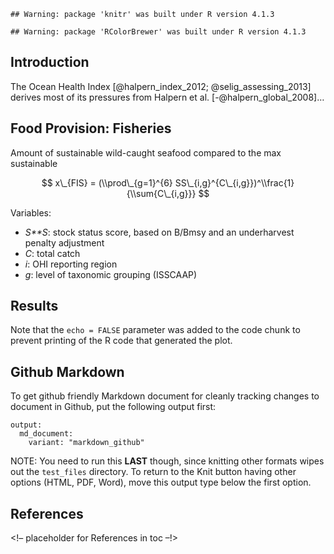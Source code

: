     ## Warning: package 'knitr' was built under R version 4.1.3

    ## Warning: package 'RColorBrewer' was built under R version 4.1.3

## Introduction

The Ocean Health Index \[@halpern_index_2012; @selig_assessing_2013\]
derives most of its pressures from Halpern et al.
\[-@halpern_global_2008\]…

## Food Provision: Fisheries

Amount of sustainable wild-caught seafood compared to the max
sustainable

$$
x\_{FIS} =  (\\prod\_{g=1}^{6} SS\_{i,g}^{C\_{i,g}})^\\frac{1}{\\sum{C\_{i,g}}}
$$

Variables:

-   *S**S*: stock status score, based on B/Bmsy and an underharvest
    penalty adjustment
-   *C*: total catch
-   *i*: OHI reporting region
-   *g*: level of taxonomic grouping (ISSCAAP)</small>

## Results

Note that the `echo = FALSE` parameter was added to the code chunk to
prevent printing of the R code that generated the plot.

## Github Markdown

To get github friendly Markdown document for cleanly tracking changes to
document in Github, put the following output first:

    output:
      md_document:
        variant: "markdown_github"

NOTE: You need to run this **LAST** though, since knitting other formats
wipes out the `test_files` directory. To return to the Knit button
having other options (HTML, PDF, Word), move this output type below the
first option.

## References

\<!– placeholder for References in toc –!>
